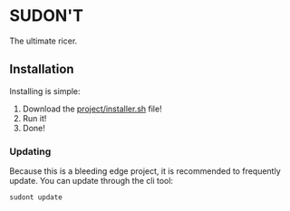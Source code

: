# SUDON'T
The ultimate ricer.

## Installation
Installing is simple:
1. Download the [project/installer.sh](project/instaler.sh) file!
2. Run it!
3. Done!
### Updating
Because this is a bleeding edge project, it is recommended to frequently update.
You can update through the cli tool:
```
sudont update
```

